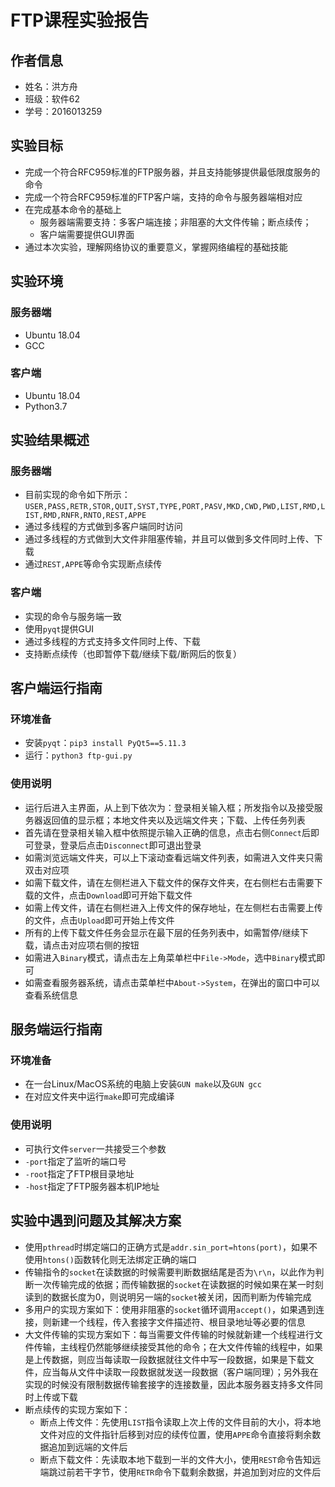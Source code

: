 # FTP课程实验报告

## 作者信息

- 姓名：洪方舟
- 班级：软件62
- 学号：2016013259

## 实验目标

- 完成一个符合RFC959标准的FTP服务器，并且支持能够提供最低限度服务的命令
- 完成一个符合RFC959标准的FTP客户端，支持的命令与服务器端相对应
- 在完成基本命令的基础上
  - 服务器端需要支持：多客户端连接；非阻塞的大文件传输；断点续传；
  - 客户端需要提供GUI界面
- 通过本次实验，理解网络协议的重要意义，掌握网络编程的基础技能

## 实验环境

### 服务器端

- Ubuntu 18.04
- GCC

### 客户端

- Ubuntu 18.04
- Python3.7

## 实验结果概述

### 服务器端

- 目前实现的命令如下所示：`USER,PASS,RETR,STOR,QUIT,SYST,TYPE,PORT,PASV,MKD,CWD,PWD,LIST,RMD,LIST,RMD,RNFR,RNTO,REST,APPE`
- 通过多线程的方式做到多客户端同时访问
- 通过多线程的方式做到大文件非阻塞传输，并且可以做到多文件同时上传、下载
- 通过`REST,APPE`等命令实现断点续传

### 客户端

- 实现的命令与服务端一致
- 使用`pyqt`提供GUI
- 通过多线程的方式支持多文件同时上传、下载
- 支持断点续传（也即暂停下载/继续下载/断网后的恢复）

## 客户端运行指南

### 环境准备

- 安装`pyqt`：`pip3 install PyQt5==5.11.3`
- 运行：`python3 ftp-gui.py`

### 使用说明

- 运行后进入主界面，从上到下依次为：登录相关输入框；所发指令以及接受服务器返回值的显示框；本地文件夹以及远端文件夹；下载、上传任务列表
- 首先请在登录相关输入框中依照提示输入正确的信息，点击右侧`Connect`后即可登录，登录后点击`Disconnect`即可退出登录
- 如需浏览远端文件夹，可以上下滚动查看远端文件列表，如需进入文件夹只需双击对应项
- 如需下载文件，请在左侧栏进入下载文件的保存文件夹，在右侧栏右击需要下载的文件，点击`Download`即可开始下载文件
- 如需上传文件，请在右侧栏进入上传文件的保存地址，在左侧栏右击需要上传的文件，点击`Upload`即可开始上传文件
- 所有的上传下载文件任务会显示在最下层的任务列表中，如需暂停/继续下载，请点击对应项右侧的按钮
- 如需进入`Binary`模式，请点击左上角菜单栏中`File->Mode`，选中`Binary`模式即可
- 如需查看服务器系统，请点击菜单栏中`About->System`，在弹出的窗口中可以查看系统信息

## 服务端运行指南

### 环境准备

- 在一台Linux/MacOS系统的电脑上安装`GUN make`以及`GUN gcc`
- 在对应文件夹中运行`make`即可完成编译

### 使用说明

- 可执行文件`server`一共接受三个参数
- `-port`指定了监听的端口号
- `-root`指定了FTP根目录地址
- `-host`指定了FTP服务器本机IP地址

## 实验中遇到问题及其解决方案

- 使用`pthread`时绑定端口的正确方式是`addr.sin_port=htons(port)`，如果不使用`htons()`函数转化则无法绑定正确的端口
- 传输指令的`socket`在读数据的时候需要判断数据结尾是否为`\r\n`，以此作为判断一次传输完成的依据；而传输数据的`socket`在读数据的时候如果在某一时刻读到的数据长度为0，则说明另一端的`socket`被关闭，因而判断为传输完成
- 多用户的实现方案如下：使用非阻塞的`socket`循环调用`accept()`，如果遇到连接，则新建一个线程，传入套接字文件描述符、根目录地址等必要的信息
- 大文件传输的实现方案如下：每当需要文件传输的时候就新建一个线程进行文件传输，主线程仍然能够继续接受其他的命令；在大文件传输的线程中，如果是上传数据，则应当每读取一段数据就往文件中写一段数据，如果是下载文件，应当每从文件中读取一段数据就发送一段数据（客户端同理）；另外我在实现的时候没有限制数据传输套接字的连接数量，因此本服务器支持多文件同时上传或下载
- 断点续传的实现方案如下：
  - 断点上传文件：先使用`LIST`指令读取上次上传的文件目前的大小，将本地文件对应的文件指针后移到对应的续传位置，使用`APPE`命令直接将剩余数据追加到远端的文件后
  - 断点下载文件：先读取本地下载到一半的文件大小，使用`REST`命令告知远端跳过前若干字节，使用`RETR`命令下载剩余数据，并追加到对应的文件后